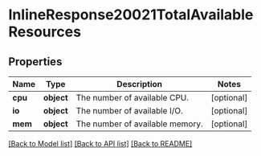 # InlineResponse20021TotalAvailableResources

## Properties
Name | Type | Description | Notes
------------ | ------------- | ------------- | -------------
**cpu** | **object** | The number of available CPU. | [optional] 
**io** | **object** | The number of available I/O. | [optional] 
**mem** | **object** | The number of available memory. | [optional] 

[[Back to Model list]](../README.md#documentation-for-models) [[Back to API list]](../README.md#documentation-for-api-endpoints) [[Back to README]](../README.md)

